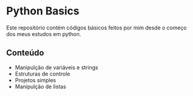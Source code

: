 # Python Basics

Este repositório contém códigos básicos feitos por mim desde o começo dos meus estudos em python.

## Conteúdo

- Manipulção de variáveis e strings
- Estruturas de controle
- Projetos simples
- Manipulção de listas
